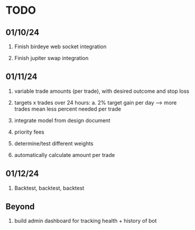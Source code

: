 # TODO


## 01/10/24

1. Finish birdeye web socket integration

2. Finish jupiter swap integration


## 01/11/24

1. variable trade amounts (per trade), with desired outcome and stop loss

2. targets x trades over 24 hours:
  a. 2% target gain per day --> more trades mean less percent needed per trade

3. integrate model from design document

4. priority fees

5. determine/test different weights

6. automatically calculate amount per trade


## 01/12/24

1. Backtest, backtest, backtest


## Beyond

1. build admin dashboard for tracking health + history of bot